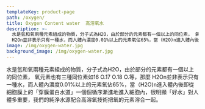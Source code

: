 ```yaml
---
templateKey: product-page
path: /oxygen/
title: Oxygen Content water  高溶氧水
description: >-
  水是氫和氧兩種元素組成的物質，分子式為H2O，由於部分的元素都有一個以上的同位素， 氧元素也有三種同位素如16 O.17 O.18 O.等，那麼
  H2On並非表示只有一種水，而人體內濃度0.01%以上的元素氧佔65%，當（H2O)n進入體內後即從細胞膜上的「穿膜蛋白水道」一個個循序漸進地進入細胞內，很明顯「好水」對人體多重要，我們的純浄水源配合高溶氧技術把氧的元素溶合一起。
image: /img/oxygen-water.jpg
background_image: /img/oxygen-water.jpg
---
```

水是氫和氧兩種元素組成的物質，分子式為H2O，由於部分的元素都有一個以上的同位素， 氧元素也有三種同位素如16 O.17 O.18 O.等，那麼 H2On並非表示只有一種水，而人體內濃度0.01%以上的元素氧佔65%，當（H2O)n進入體內後即從細胞膜上的「穿膜蛋白水道」一個個循序漸進地進入細胞內，很明顯「好水」對人體多重要，我們的純浄水源配合高溶氧技術把氧的元素溶合一起。
